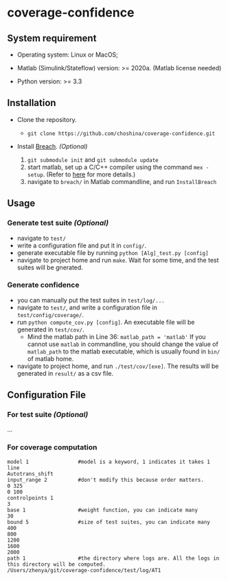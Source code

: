 # coverage-confidence

## System requirement

- Operating system: Linux or MacOS;

- Matlab (Simulink/Stateflow) version: >= 2020a. (Matlab license needed)

- Python version: >= 3.3

## Installation

- Clone the repository.
  - `git clone https://github.com/choshina/coverage-confidence.git`

- Install [Breach](https://github.com/decyphir/breach). *(Optional)*
  1. `git submodule init` and `git submodule update`
  1. start matlab, set up a C/C++ compiler using the command `mex -setup`. (Refer to [here](https://www.mathworks.com/help/matlab/matlab_external/changing-default-compiler.html) for more details.)
  2. navigate to `breach/` in Matlab commandline, and run `InstallBreach`

## Usage

### Generate test suite *(Optional)*
- navigate to `test/`
- write a configuration file and put it in `config/`. 
- generate executable file by running `python [Alg]_test.py [config]`
- navigate to project home and run `make`. Wait for some time, and the test suites will be gnerated.

### Generate confidence

- you can manually put the test suites in `test/log/...`
- navigate to `test/`, and write a configuration file in `test/config/coverage/`.
- run `python compute_cov.py [config]`. An executable file will be generated in `test/cov/`.
  - Mind the matlab path in Line 36: `matlab_path = 'matlab'`  If you cannot use `matlab` in commandline, you should change the value of `matlab_path` to the matlab executable, which is usually found in `bin/` of matlab home.
- navigate to project home, and run `./test/cov/[exe]`. The results will be generated in `result/` as a csv file.

## Configuration File

### For test suite *(Optional)*
...
### For coverage computation
```
model 1                #model is a keyword, 1 indicates it takes 1 line
Autotrans_shift
input_range 2          #don't modify this because order matters.
0 325 
0 100 
controlpoints 1        
3
base 1                 #weight function, you can indicate many
30
bound 5                #size of test suites, you can indicate many
400
800
1200
1600
2000
path 1                 #the directory where logs are. All the logs in this directory will be computed.
/Users/zhenya/git/coverage-confidence/test/log/AT1
```
